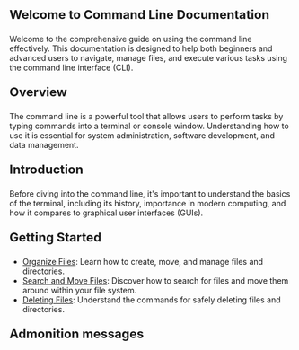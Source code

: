 <p style="font-size: 22px;"> <b> Welcome to Command Line Documentation </b> </p>

Welcome to the comprehensive guide on using the command line effectively. This documentation is designed to help both beginners and advanced users to navigate, manage files, and execute various tasks using the command line interface (CLI).

<p style="font-size: 22px;"> <b>Overview </b> </p>

The command line is a powerful tool that allows users to perform tasks by typing commands into a terminal or console window. Understanding how to use it is essential for system administration, software development, and data management.

<p style="font-size: 22px;"> <b>Introduction</b> </p>

Before diving into the command line, it's important to understand the basics of the terminal, including its history, importance in modern computing, and how it compares to graphical user interfaces (GUIs).

<p style="font-size: 22px;"> <b> Getting Started </b> </p>

- [Organize Files](OrganizeFiles.md): Learn how to create, move, and manage files and directories.
- [Search and Move Files](SearchMove.md): Discover how to search for files and move them around within your file system.
- [Deleting Files](DeletingFiles.md): Understand the commands for safely deleting files and directories.

<p style="font-size: 22px;"> <b> Admonition messages </b> </p>
